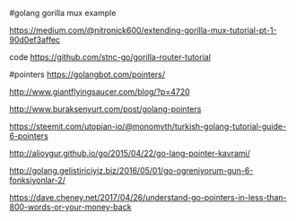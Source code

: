#golang gorilla mux example 

https://medium.com/@nitronick600/extending-gorilla-mux-tutorial-pt-1-90d0ef3affec 

code https://github.com/stnc-go/gorilla-router-tutorial

#pointers
https://golangbot.com/pointers/

http://www.giantflyingsaucer.com/blog/?p=4720

http://www.buraksenyurt.com/post/golang-pointers

https://steemit.com/utopian-io/@monomyth/turkish-golang-tutorial-guide-6-pointers

http://alioygur.github.io/go/2015/04/22/go-lang-pointer-kavrami/

http://golang.gelistiriciyiz.biz/2016/05/01/go-ogreniyorum-gun-6-fonksiyonlar-2/



https://dave.cheney.net/2017/04/26/understand-go-pointers-in-less-than-800-words-or-your-money-back
